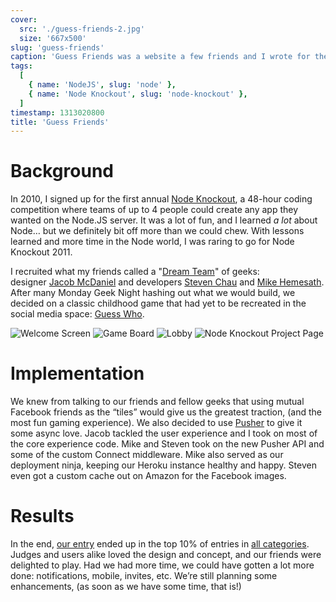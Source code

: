 ```yaml
---
cover:
  src: './guess-friends-2.jpg'
  size: '667x500'
slug: 'guess-friends'
caption: 'Guess Friends was a website a few friends and I wrote for the first Node Knockout.'
tags:
  [
    { name: 'NodeJS', slug: 'node' },
    { name: 'Node Knockout', slug: 'node-knockout' },
  ]
timestamp: 1313020800
title: 'Guess Friends'
---
```


# Background

In 2010, I signed up for the first annual [Node
Knockout](http://www.nodeknockout.com/), a 48-hour coding competition where
teams of up to 4 people could create any app they wanted on the Node.JS server.
It was a lot of fun, and I learned *a lot* about Node… but we definitely bit off
more than we could chew. With lessons learned and more time in the Node world, I
was raring to go for Node Knockout 2011.

I recruited what my friends called a "[Dream
Team](http://www.twitter.com/clintandrewhall/status/107130172192473088)" of
geeks: designer [Jacob McDaniel](http://www.twitter.com/designbyjm) and
developers [Steven Chau](http://www.twitter.com/whereisciao) and [Mike
Hemesath](http://www.twitter.com/codegrappler). After many Monday Geek Night
hashing out what we would build, we decided on a classic childhood game that had
yet to be recreated in the social media space: [Guess
Who](http://www.hasbro.com/games/en_US/guess-who/).

![Welcome Screen](/images/portfolio/guess-friends-1.jpg)
![Game Board](/images/portfolio/guess-friends-2.jpg)
![Lobby](/images/portfolio/guess-friends-3.jpg)
![Node Knockout Project Page](/images/portfolio/guess-friends-4.jpg)

# Implementation

We knew from talking to our friends and fellow geeks that using mutual Facebook
friends as the “tiles” would give us the greatest traction, (and the most fun
gaming experience). We also decided to use [Pusher](http://www.pusher.com/) to
give it some async love. Jacob tackled the user experience and I took on most of
the core experience code. Mike and Steven took on the new Pusher API and some of
the custom Connect middleware. Mike also served as our deployment ninja, keeping
our Heroku instance healthy and happy. Steven even got a custom cache out on
Amazon for the Facebook images.

# Results

In the end, [our entry](http://nodeknockout.com/teams/kansas-city-geek-nig)
ended up in the top 10% of entries in [all
categories](http://nodeknockout.com/entries). Judges and users alike loved the
design and concept, and our friends were delighted to play. Had we had more
time, we could have gotten a lot more done: notifications, mobile, invites, etc.
We’re still planning some enhancements, (as soon as we have some time, that is!)
